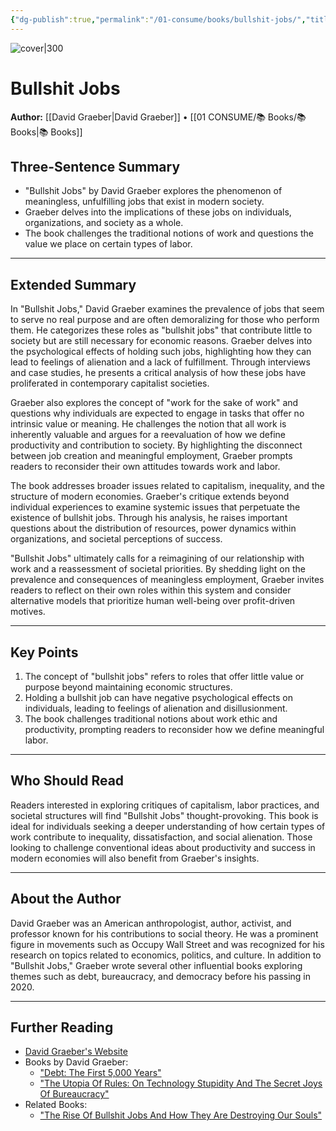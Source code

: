 ```yaml
---
{"dg-publish":true,"permalink":"/01-consume/books/bullshit-jobs/","title":"Bullshit Jobs","tags":["work","capitalism","inequality","labor"]}
---
```



![cover|300](https://m.media-amazon.com/images/I/71rDaYBmH5L._SL1500_.jpg)


# Bullshit Jobs
**Author:** [[David Graeber\|David Graeber]] • [[01 CONSUME/📚 Books/📚 Books\|📚 Books]]
## Three-Sentence Summary
- "Bullshit Jobs" by David Graeber explores the phenomenon of meaningless, unfulfilling jobs that exist in modern society.
- Graeber delves into the implications of these jobs on individuals, organizations, and society as a whole.
- The book challenges the traditional notions of work and questions the value we place on certain types of labor.

---

## Extended Summary
In "Bullshit Jobs," David Graeber examines the prevalence of jobs that seem to serve no real purpose and are often demoralizing for those who perform them. He categorizes these roles as "bullshit jobs" that contribute little to society but are still necessary for economic reasons. Graeber delves into the psychological effects of holding such jobs, highlighting how they can lead to feelings of alienation and a lack of fulfillment. Through interviews and case studies, he presents a critical analysis of how these jobs have proliferated in contemporary capitalist societies.

Graeber also explores the concept of "work for the sake of work" and questions why individuals are expected to engage in tasks that offer no intrinsic value or meaning. He challenges the notion that all work is inherently valuable and argues for a reevaluation of how we define productivity and contribution to society. By highlighting the disconnect between job creation and meaningful employment, Graeber prompts readers to reconsider their own attitudes towards work and labor.

The book addresses broader issues related to capitalism, inequality, and the structure of modern economies. Graeber's critique extends beyond individual experiences to examine systemic issues that perpetuate the existence of bullshit jobs. Through his analysis, he raises important questions about the distribution of resources, power dynamics within organizations, and societal perceptions of success.

"Bullshit Jobs" ultimately calls for a reimagining of our relationship with work and a reassessment of societal priorities. By shedding light on the prevalence and consequences of meaningless employment, Graeber invites readers to reflect on their own roles within this system and consider alternative models that prioritize human well-being over profit-driven motives.

---

## Key Points
1. The concept of "bullshit jobs" refers to roles that offer little value or purpose beyond maintaining economic structures.
2. Holding a bullshit job can have negative psychological effects on individuals, leading to feelings of alienation and disillusionment.
3. The book challenges traditional notions about work ethic and productivity, prompting readers to reconsider how we define meaningful labor.

---

## Who Should Read
Readers interested in exploring critiques of capitalism, labor practices, and societal structures will find "Bullshit Jobs" thought-provoking. This book is ideal for individuals seeking a deeper understanding of how certain types of work contribute to inequality, dissatisfaction, and social alienation. Those looking to challenge conventional ideas about productivity and success in modern economies will also benefit from Graeber's insights.

---

## About the Author
David Graeber was an American anthropologist, author, activist, and professor known for his contributions to social theory. He was a prominent figure in movements such as Occupy Wall Street and was recognized for his research on topics related to economics, politics, and culture. In addition to "Bullshit Jobs," Graeber wrote several other influential books exploring themes such as debt, bureaucracy, and democracy before his passing in 2020.

---

## Further Reading
- [David Graeber's Website](https://davidgraeber.industries/)
- Books by David Graeber:
  - ["Debt: The First 5,000 Years"](https://www.goodreads.com/book/show/6617030-debt)
  - ["The Utopia Of Rules: On Technology Stupidity And The Secret Joys Of Bureaucracy"](https://www.goodreads.com/book/show/23013933-the-utopia-of-rules)
- Related Books:
  - ["The Rise Of Bullshit Jobs And How They Are Destroying Our Souls"](https://www.goodreads.com/book/show/51117219-the-rise-of-bullshit-jobs-and-how-they-are-destroying-our-souls)